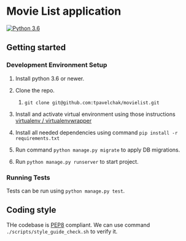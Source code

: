Movie List application
=====================
[![Python 3.6](https://img.shields.io/badge/python-3.6-blue.svg)](https://www.python.org/downloads/release/python-360/)

## Getting started

### Development Environment Setup

1. Install python 3.6 or newer.

2. Clone the repo.
   1. `git clone git@github.com:tpavelchak/movielist.git`

3. Install and activate virtual environment using those instructions [virtualenv / virtualenvwrapper](https://alysivji.github.io/setting-up-pyenv-virtualenvwrapper.html)

4. Install all needed dependencies using command `pip install -r requirements.txt`

5. Run command `python manage.py migrate` to apply DB migrations.

6. Run `python manage.py runserver` to start project.

### Running Tests
Tests can be run using `python manage.py test`.

## Coding style

THe codebase is [PEP8](https://www.python.org/dev/peps/pep-0008/) compliant.
We can use command `./scripts/style_guide_check.sh` to verify it.